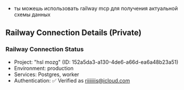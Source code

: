 - ты можешь использовать railway mcp для получения актуальной схемы данных

## Railway Connection Details (Private)

### Railway Connection Status
- Project: "hsl mozg" (ID: 152a5da3-a130-4de6-a66d-ea6a48b23a51)
- Environment: production
- Services: Postgres, worker
- Authentication: ✅ Verified as riiiiiiis@icloud.com
